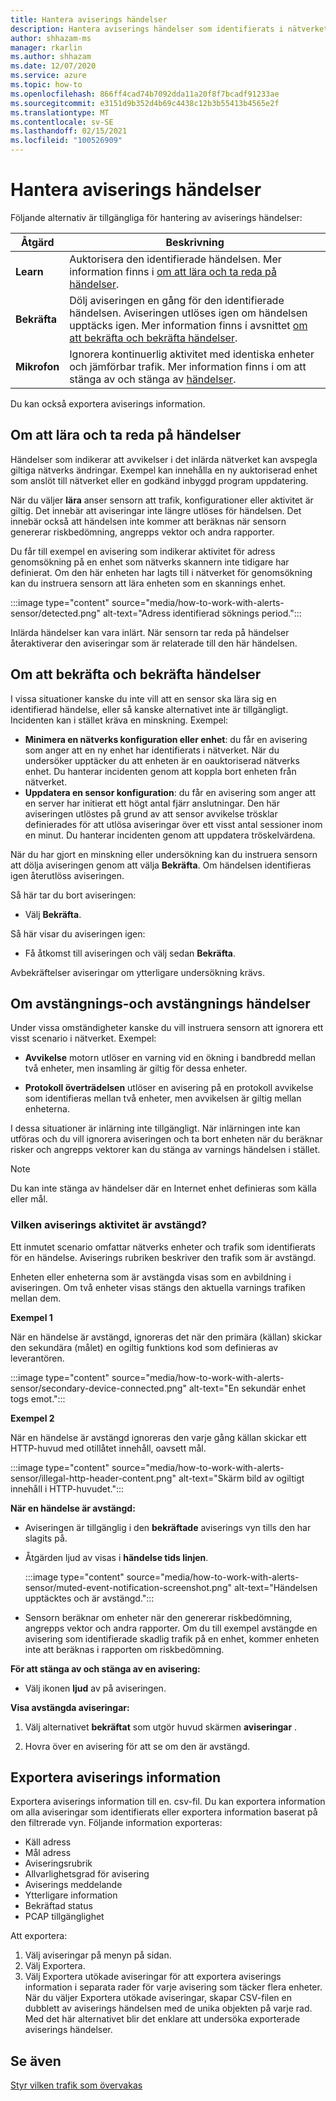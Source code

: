 ```yaml
---
title: Hantera aviserings händelser
description: Hantera aviserings händelser som identifierats i nätverket.
author: shhazam-ms
manager: rkarlin
ms.author: shhazam
ms.date: 12/07/2020
ms.service: azure
ms.topic: how-to
ms.openlocfilehash: 866ff4cad74b7092dda11a20f8f7bcadf91233ae
ms.sourcegitcommit: e3151d9b352d4b69c4438c12b3b55413b4565e2f
ms.translationtype: MT
ms.contentlocale: sv-SE
ms.lasthandoff: 02/15/2021
ms.locfileid: "100526909"
---
```

# <a name="manage-alert-events"></a>Hantera aviserings händelser

Följande alternativ är tillgängliga för hantering av aviserings händelser:

 | Åtgärd | Beskrivning |
 |--|--|
 | **Learn** | Auktorisera den identifierade händelsen. Mer information finns i [om att lära och ta reda på händelser](#about-learning-and-unlearning-events). |
 | **Bekräfta** | Dölj aviseringen en gång för den identifierade händelsen. Aviseringen utlöses igen om händelsen upptäcks igen. Mer information finns i avsnittet [om att bekräfta och bekräfta händelser](#about-acknowledging-and-unacknowledging-events). |
 | **Mikrofon** | Ignorera kontinuerlig aktivitet med identiska enheter och jämförbar trafik. Mer information finns i om att stänga av och stänga av [händelser](#about-muting-and-unmuting-events). |
 
Du kan också exportera aviserings information.
## <a name="about-learning-and-unlearning-events"></a>Om att lära och ta reda på händelser

Händelser som indikerar att avvikelser i det inlärda nätverket kan avspegla giltiga nätverks ändringar. Exempel kan innehålla en ny auktoriserad enhet som anslöt till nätverket eller en godkänd inbyggd program uppdatering.

När du väljer **lära** anser sensorn att trafik, konfigurationer eller aktivitet är giltig. Det innebär att aviseringar inte längre utlöses för händelsen. Det innebär också att händelsen inte kommer att beräknas när sensorn genererar riskbedömning, angrepps vektor och andra rapporter.

Du får till exempel en avisering som indikerar aktivitet för adress genomsökning på en enhet som nätverks skannern inte tidigare har definierat. Om den här enheten har lagts till i nätverket för genomsökning kan du instruera sensorn att lära enheten som en skannings enhet.

:::image type="content" source="media/how-to-work-with-alerts-sensor/detected.png" alt-text="Adress identifierad söknings period.":::

Inlärda händelser kan vara inlärt. När sensorn tar reda på händelser återaktiverar den aviseringar som är relaterade till den här händelsen.

## <a name="about-acknowledging-and-unacknowledging-events"></a>Om att bekräfta och bekräfta händelser

I vissa situationer kanske du inte vill att en sensor ska lära sig en identifierad händelse, eller så kanske alternativet inte är tillgängligt. Incidenten kan i stället kräva en minskning. Exempel:

- **Minimera en nätverks konfiguration eller enhet**: du får en avisering som anger att en ny enhet har identifierats i nätverket. När du undersöker upptäcker du att enheten är en oauktoriserad nätverks enhet. Du hanterar incidenten genom att koppla bort enheten från nätverket.
- **Uppdatera en sensor konfiguration**: du får en avisering som anger att en server har initierat ett högt antal fjärr anslutningar. Den här aviseringen utlöstes på grund av att sensor avvikelse trösklar definierades för att utlösa aviseringar över ett visst antal sessioner inom en minut. Du hanterar incidenten genom att uppdatera tröskelvärdena.

När du har gjort en minskning eller undersökning kan du instruera sensorn att dölja aviseringen genom att välja **Bekräfta**. Om händelsen identifieras igen återutlöss aviseringen.

Så här tar du bort aviseringen:

  - Välj **Bekräfta**.

Så här visar du aviseringen igen:

  - Få åtkomst till aviseringen och välj sedan **Bekräfta**.

Avbekräftelser aviseringar om ytterligare undersökning krävs.

## <a name="about-muting-and-unmuting-events"></a>Om avstängnings-och avstängnings händelser

Under vissa omständigheter kanske du vill instruera sensorn att ignorera ett visst scenario i nätverket. Exempel:

  - **Avvikelse** motorn utlöser en varning vid en ökning i bandbredd mellan två enheter, men insamling är giltig för dessa enheter.

  - **Protokoll överträdelsen** utlöser en avisering på en protokoll avvikelse som identifieras mellan två enheter, men avvikelsen är giltig mellan enheterna.

I dessa situationer är inlärning inte tillgängligt. När inlärningen inte kan utföras och du vill ignorera aviseringen och ta bort enheten när du beräknar risker och angrepps vektorer kan du stänga av varnings händelsen i stället.

> [!NOTE] 
> Du kan inte stänga av händelser där en Internet enhet definieras som källa eller mål.

### <a name="what-alert-activity-is-muted"></a>Vilken aviserings aktivitet är avstängd?

Ett inmutet scenario omfattar nätverks enheter och trafik som identifierats för en händelse. Aviserings rubriken beskriver den trafik som är avstängd.

Enheten eller enheterna som är avstängda visas som en avbildning i aviseringen. Om två enheter visas stängs den aktuella varnings trafiken mellan dem.

**Exempel 1**

När en händelse är avstängd, ignoreras det när den primära (källan) skickar den sekundära (målet) en ogiltig funktions kod som definieras av leverantören.

:::image type="content" source="media/how-to-work-with-alerts-sensor/secondary-device-connected.png" alt-text="En sekundär enhet togs emot.":::

**Exempel 2**

När en händelse är avstängd ignoreras den varje gång källan skickar ett HTTP-huvud med otillåtet innehåll, oavsett mål.

:::image type="content" source="media/how-to-work-with-alerts-sensor/illegal-http-header-content.png" alt-text="Skärm bild av ogiltigt innehåll i HTTP-huvudet.":::

**När en händelse är avstängd:**

- Aviseringen är tillgänglig i den **bekräftade** aviserings vyn tills den har slagits på.

- Åtgärden ljud av visas i **händelse tids linjen**.

  :::image type="content" source="media/how-to-work-with-alerts-sensor/muted-event-notification-screenshot.png" alt-text="Händelsen upptäcktes och är avstängd.":::

- Sensorn beräknar om enheter när den genererar riskbedömning, angrepps vektor och andra rapporter. Om du till exempel avstängde en avisering som identifierade skadlig trafik på en enhet, kommer enheten inte att beräknas i rapporten om riskbedömning.

**För att stänga av och stänga av en avisering:**

- Välj ikonen **ljud** av på aviseringen.

**Visa avstängda aviseringar:**

1. Välj alternativet **bekräftat** som utgör huvud skärmen **aviseringar** .

2. Hovra över en avisering för att se om den är avstängd.  

## <a name="export-alert-information"></a>Exportera aviserings information

Exportera aviserings information till en. csv-fil. Du kan exportera information om alla aviseringar som identifierats eller exportera information baserat på den filtrerade vyn. Följande information exporteras:

- Käll adress
- Mål adress
- Aviseringsrubrik
- Allvarlighetsgrad för avisering
- Aviserings meddelande
- Ytterligare information
- Bekräftad status
- PCAP tillgänglighet

Att exportera:

1. Välj aviseringar på menyn på sidan.
1. Välj Exportera.
1. Välj Exportera utökade aviseringar för att exportera aviserings information i separata rader för varje avisering som täcker flera enheter. När du väljer Exportera utökade aviseringar, skapar CSV-filen en dubblett av aviserings händelsen med de unika objekten på varje rad. Med det här alternativet blir det enklare att undersöka exporterade aviserings händelser.

## <a name="see-also"></a>Se även

[Styr vilken trafik som övervakas](how-to-control-what-traffic-is-monitored.md)
